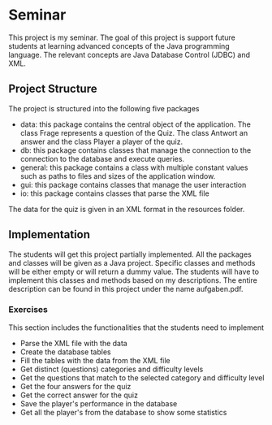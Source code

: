 # Seminar

This project is my seminar. The goal of this project is support future students at learning advanced concepts of the Java programming language. 
The relevant concepts are Java Database Control (JDBC) and XML.

## Project Structure
The project is structured into the following five packages
- data: this package contains the central object of the application. The class Frage represents a question of the Quiz. The class Antwort an answer and the class Player a player of the quiz.
- db: this package contains classes that manage the connection to the connection to the database and execute queries.
- general: this package contains a class with multiple constant values such as paths to files and sizes of the application window.
- gui: this package contains classes that manage the user interaction  
- io: this package contains classes that parse the XML file 

The data for the quiz is given in an XML format in the resources folder. 


## Implementation
The students will get this project partially implemented. All the packages and classes will be given as a Java project. Specific classes and methods will be either empty
or will return a dummy value. The students will have to implement this classes and methods based on my descriptions. The entire description can be 
found in this project under the name aufgaben.pdf.

### Exercises
This section includes the functionalities that the students need to implement
- Parse the XML file with the data
- Create the database tables
- Fill the tables with the data from the XML file
- Get distinct (questions) categories and difficulty levels
- Get the questions that match to the selected category and difficulty level
- Get the four answers for the quiz
- Get the correct answer for the quiz
- Save the player's performance in the database
- Get all the player's from the database to show some statistics
	
